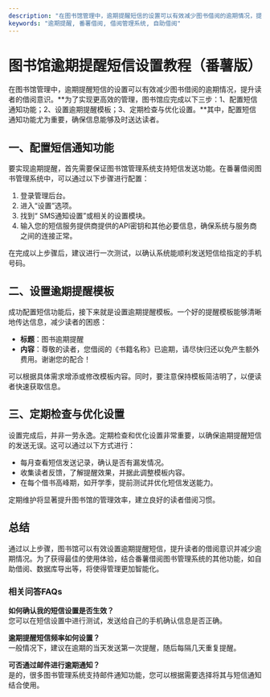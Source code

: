 ```yaml
---
description: "在图书馆管理中，逾期提醒短信的设置可以有效减少图书借阅的逾期情况，提升读者的借阅意识。**为了实现更高效的管理，图书馆应完成以下三步：1、配置短信通知功能；2、设置逾期提醒模板；3、定期检查与优化设置。**其中，配置短信通知功能尤为重要，确保信息能够及时送达读者。"
keywords: "逾期提醒, 番薯借阅, 借阅管理系统, 自助借阅"
---
```

# 图书馆逾期提醒短信设置教程（番薯版）

在图书馆管理中，逾期提醒短信的设置可以有效减少图书借阅的逾期情况，提升读者的借阅意识。**为了实现更高效的管理，图书馆应完成以下三步：1、配置短信通知功能；2、设置逾期提醒模板；3、定期检查与优化设置。**其中，配置短信通知功能尤为重要，确保信息能够及时送达读者。

## 一、配置短信通知功能

要实现逾期提醒，首先需要保证图书馆管理系统支持短信发送功能。在番薯借阅图书管理系统中，可以通过以下步骤进行配置：

1. 登录管理后台。
2. 进入“设置”选项。
3. 找到“ SMS通知设置”或相关的设置模块。
4. 输入您的短信服务提供商提供的API密钥和其他必要信息，确保系统与服务商之间的连接正常。

在完成以上步骤后，建议进行一次测试，以确认系统能顺利发送短信给指定的手机号码。

## 二、设置逾期提醒模板

成功配置短信功能后，接下来就是设置逾期提醒模板。一个好的提醒模板能够清晰地传达信息，减少读者的困惑：

- **标题**：图书逾期提醒
- **内容**：尊敬的读者，您借阅的《书籍名称》已逾期，请尽快归还以免产生额外费用。谢谢您的配合！

可以根据具体需求增添或修改模板内容。同时，要注意保持模板简洁明了，以便读者快速获取信息。

## 三、定期检查与优化设置

设置完成后，并非一劳永逸。定期检查和优化设置非常重要，以确保逾期提醒短信的发送无误。这可以通过以下方式进行：

- 每月查看短信发送记录，确认是否有漏发情况。
- 收集读者反馈，了解提醒效果，并据此调整模板内容。
- 在每个借书高峰期，如开学季，提前测试并优化短信发送能力。

定期维护将显著提升图书馆的管理效率，建立良好的读者借阅习惯。

## 总结

通过以上步骤，图书馆可以有效设置逾期提醒短信，提升读者的借阅意识并减少逾期情况。为了获得最佳的使用体验，结合番薯借阅图书管理系统的其他功能，如自助借阅、数据库导出等，将使得管理更加智能化。

### 相关问答FAQs

**如何确认我的短信设置是否生效？**  
您可以在短信设置中进行测试，发送给自己的手机确认信息是否正确。

**逾期提醒短信频率如何设置？**  
一般情况下，建议在逾期的当天发送第一次提醒，随后每隔几天重复提醒。

**可否通过邮件进行逾期通知？**  
是的，很多图书管理系统支持邮件通知功能，您可以根据需要选择将其与短信通知结合使用。

